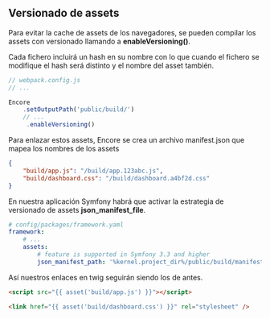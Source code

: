 Versionado de assets
--------------------

Para evitar la cache de assets de los navegadores, se pueden compilar los assets con versionado llamando a **enableVersioning()**.

Cada fichero incluirá un hash en su nombre con lo que cuando el fichero se modifique el hash será distinto y el nombre del asset también.

```js
// webpack.config.js
// ...

Encore
    .setOutputPath('public/build/')
    // ...
     .enableVersioning()
```

Para enlazar estos assets, Encore se crea un archivo manifest.json que mapea los nombres de los assets

```json
{
    "build/app.js": "/build/app.123abc.js",
    "build/dashboard.css": "/build/dashboard.a4bf2d.css"
}
```

En nuestra aplicación Symfony habrá que activar la estrategia de versionado de assets **json_manifest_file**.

```yml
# config/packages/framework.yaml
framework:
    # ...
    assets:
        # feature is supported in Symfony 3.3 and higher
        json_manifest_path: '%kernel.project_dir%/public/build/manifest.json'
```


Así nuestros enlaces en twig seguirán siendo los de antes.

```html
<script src="{{ asset('build/app.js') }}"></script>

<link href="{{ asset('build/dashboard.css') }}" rel="stylesheet" />
```

